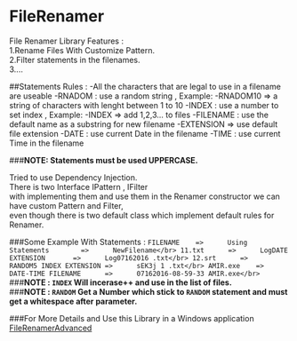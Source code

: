 # FileRenamer
File Renamer Library
Features :</br>
  1.Rename Files With Customize Pattern.</br>
  2.Filter statements in the filenames.</br>
  3....</br>
  
##Statements Rules :
     -All the characters that are legal to use in a filename are useable
     -RNADOM : use a random string , Example:
     -RNADOM10 => a string of characters with lenght between 1 to 10
     -INDEX : use a number to set index , Example:
     -INDEX => add 1,2,3... to files
     -FILENAME : use the default name as a substring for new filename
     -EXTENSION => use default file extension
     -DATE : use current Date in the filename
     -TIME : use current Time in the filename
     
###**NOTE: Statements must be used UPPERCASE.**

Tried to use Dependency Injection.</br>
There is two Interface IPattern , IFilter</br>
with implementing them and use them in the Renamer constructor we can have custom Pattern and Filter,</br>
even though there is two default class which implement default rules for Renamer.</br>

###Some Example With Statements :
`
FILENAME	=>		Using Statements 		=> 		NewFilename</br>
11.txt		=>		LogDATE EXTENSION		=> 		Log07162016 .txt</br>
12.srt		=>		RANDOM5 INDEX EXTENSION	=>		sEK3j 1 .txt</br>
AMIR.exe	=>		DATE-TIME FILENAME		=>		07162016-08-59-33 AMIR.exe</br>
`
###**NOTE : `INDEX` Will incerase++ and use in the list of files.**</br>
###**NOTE : `RANDOM` Get a Number which stick to `RANDOM` statement and must get a whitespace after parameter.**</br>

###For More Details and Use this Library in a Windows application [FileRenamerAdvanced](https://github.com/amirhosseinghorbani/FileRenamerAdvanced) 
